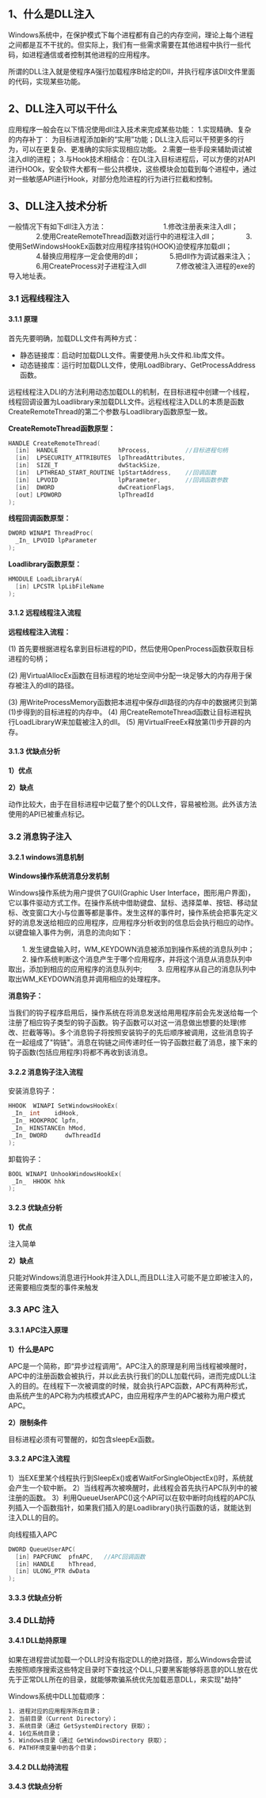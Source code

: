 ## 1、什么是DLL注入

Windows系统中，在保护模式下每个进程都有自己的内存空间，理论上每个进程之间都是互不干扰的。但实际上，我们有一些需求需要在其他进程中执行一些代码，如进程通信或者控制其他进程的应用程序。

所谓的DLL注入就是使程序A强行加载程序B给定的Dll，并执行程序该Dll文件里面的代码，实现某些功能。

## 2、DLL注入可以干什么

应用程序一般会在以下情况使用dll注入技术来完成某些功能：
	1.实现精确、复杂的内存补丁： 为目标进程添加新的“实用”功能；DLL注入后可以干预更多的行为，可以在更复杂、更准确的实际实现相应功能。
	2.需要一些手段来辅助调试被注入dll的进程；
	3.与Hook技术相结合：在DL注入目标进程后，可以方便的对API进行HOOk，安全软件大都有一些公共模块，这些模块会加载到每个进程中，通过对一些敏感API进行Hook，对部分危险进程的行为进行拦截和控制。

## 3、DLL注入技术分析

一般情况下有如下dll注入方法：　　　　
　　　　1.修改注册表来注入dll；
　　　　2.使用CreateRemoteThread函数对运行中的进程注入dll；
　　　　3.使用SetWindowsHookEx函数对应用程序挂钩(HOOK)迫使程序加载dll；
　　　　4.替换应用程序一定会使用的dll；
　　　　5.把dll作为调试器来注入；
　　　　6.用CreateProcess对子进程注入dll
　　　　7.修改被注入进程的exe的导入地址表。

### 3.1 远程线程注入

#### 3.1.1 原理

首先先要明确，加载DLL文件有两种方式：

- 静态链接库：启动时加载DLL文件。需要使用.h头文件和.lib库文件。
- 动态链接库：运行时加载DLL文件，使用LoadBibrary、GetProcessAddress函数。

远程线程注入DLl的方法利用动态加载DLL的机制，在目标进程中创建一个线程，线程回调设置为Loadlibrary来加载DLL文件。远程线程注入DLL的本质是函数CreateRemoteThread的第二个参数与Loadlibrary函数原型一致。

**CreateRemoteThread函数原型：**

```c++
HANDLE CreateRemoteThread(
  [in]  HANDLE                 hProcess,          //目标进程句柄
  [in]  LPSECURITY_ATTRIBUTES  lpThreadAttributes,
  [in]  SIZE_T                 dwStackSize,
  [in]  LPTHREAD_START_ROUTINE lpStartAddress,    //回调函数
  [in]  LPVOID                 lpParameter,       //回调函数参数
  [in]  DWORD                  dwCreationFlags,
  [out] LPDWORD                lpThreadId
);
```

**线程回调函数原型：**

```c++
DWORD WINAPI ThreadProc(
  _In_ LPVOID lpParameter
);
```

**Loadlibrary函数原型：**

```c++
HMODULE LoadLibraryA(
  [in] LPCSTR lpLibFileName
);
```

#### 3.1.2 远程线程注入流程

**远程线程注入流程：**

(1) 首先要根据进程名拿到目标进程的PID，然后使用OpenProcess函数获取目标进程的句柄；

(2) 用VirtualAllocEx函数在目标进程的地址空间中分配一块足够大的内存用于保存被注入的dll的路径。

(3) 用WriteProcessMemory函数把本进程中保存dll路径的内存中的数据拷贝到第(1)步得到的目标进程的内存中。
(4) 用CreateRemoteThread函数让目标进程执行LoadLibraryW来加载被注入的dll。
(5) 用VirtualFreeEx释放第(1)步开辟的内存。
　　

#### 3.1.3 优缺点分析

**1）优点**

**2）缺点**

动作比较大，由于在目标进程中记载了整个的DLL文件，容易被检测。此外该方法使用的API已被重点标记。

### 3.2 消息钩子注入

#### 3.2.1 windows消息机制

**Windows操作系统消息分发机制**

Windows操作系统为用户提供了GUI(Graphic User Interface，图形用户界面)，它以事件驱动方式工作。在操作系统中借助键盘、鼠标、选择菜单、按钮、移动鼠标、改变窗口大小与位置等都是事件。发生这样的事件时，操作系统会把事先定义好的消息发送给相应的应用程序，应用程序分析收到的信息后会执行相应的动作。以键盘输入事件为例，消息的流向如下：

  　　1. 发生键盘输入时，WM_KEYDOWN消息被添加到操作系统的消息队列中；
        　　2. 操作系统判断这个消息产生于哪个应用程序，并将这个消息从消息队列中取出，添加到相应的应用程序的消息队列中;
            　　3. 应用程序从自己的消息队列中取出WM_KEYDOWN消息并调用相应的处理程序。



**消息钩子：**

当我们的钩子程序启用后，操作系统在将消息发送给用用程序前会先发送给每一个注册了相应钩子类型的钩子函数。钩子函数可以对这一消息做出想要的处理(修改、拦截等等)。多个消息钩子将按照安装钩子的先后顺序被调用，这些消息钩子在一起组成了"钩链"。消息在钩链之间传递时任一钩子函数拦截了消息，接下来的钩子函数(包括应用程序)将都不再收到该消息。



#### 3.2.2 消息钩子注入流程

安装消息钩子：

```c++
HHOOK  WINAPI SetWindowsHookEx(
 _In_ int    idHook,
 _In_ HOOKPROC lpfn,
 _In_ HINSTANCEn hMod,
 _In_ DWORD     dwThreadId
);
```

卸载钩子：

```C++
BOOL WINAPI UnhookWindowsHookEx(
 _In_  HHOOK hhk
);
```



#### 3.2.3 优缺点分析

**1）优点**

注入简单

**2）缺点**

只能对Windows消息进行Hook并注入DLL,而且DLL注入可能不是立即被注入的，还需要相应类型的事件来触发





### 3.3 APC 注入

#### 3.3.1 APC注入原理

**1）什么是APC**

APC是一个简称，即“异步过程调用”。APC注入的原理是利用当线程被唤醒时，APC中的注册函数会被执行，并以此去执行我们的DLL加载代码，进而完成DLL注入的目的。在线程下一次被调度的时候，就会执行APC函数，APC有两种形式，由系统产生的APC称为内核模式APC，由应用程序产生的APC被称为用户模式APC。

**2）限制条件**

目标进程必须有可警醒的，如包含sleepEx函数。

#### 3.3.2 APC注入流程

 1）当EXE里某个线程执行到SleepEx()或者WaitForSingleObjectEx()时，系统就会产生一个软中断。
 2）当线程再次被唤醒时，此线程会首先执行APC队列中的被注册的函数。
 3）利用QueueUserAPC()这个API可以在软中断时向线程的APC队列插入一个函数指针，如果我们插入的是Loadlibrary()执行函数的话，就能达到注入DLL的目的。



向线程插入APC

```C++
DWORD QueueUserAPC(
  [in] PAPCFUNC  pfnAPC,   //APC回调函数
  [in] HANDLE    hThread,
  [in] ULONG_PTR dwData
);
```

#### 3.3.3 优缺点分析



### 3.4 DLL劫持

#### 3.4.1 DLL劫持原理

如果在进程尝试加载一个DLL时没有指定DLL的绝对路径，那么Windows会尝试去按照顺序搜索这些特定目录时下查找这个DLL,只要黑客能够将恶意的DLL放在优先于正常DLL所在的目录，就能够欺骗系统优先加载恶意DLL，来实现"劫持"

Windows系统中DLL加载顺序：

```bash
1. 进程对应的应用程序所在目录；
2. 当前目录（Current Directory）；
3. 系统目录（通过 GetSystemDirectory 获取）；
4. 16位系统目录；
5. Windows目录（通过 GetWindowsDirectory 获取）；
6. PATH环境变量中的各个目录；
```



#### 3.4.2 DLL劫持流程

#### 3.4.3 优缺点分析


